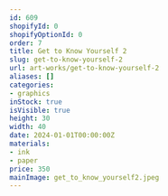 ```yaml
---
id: 609
shopifyId: 0
shopifyOptionId: 0
order: 7
title: Get to Know Yourself 2
slug: get-to-know-yourself-2
url: art-works/get-to-know-yourself-2
aliases: []
categories:
- graphics
inStock: true
isVisible: true
height: 30
width: 40
date: 2024-01-01T00:00:00Z
materials:
- ink
- paper
price: 350
mainImage: get_to_know_yourself2.jpeg
---
```

